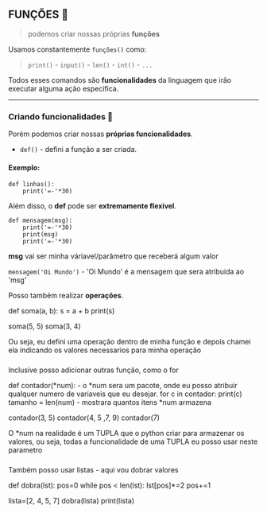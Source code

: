 ## FUNÇÕES :calling:
> podemos criar nossas próprias **funções**

Usamos constantemente `funções()` como:

> `print()` - `input()` - `len()` - `int()` - `...`

Todos esses comandos são **funcionalidades** da linguagem que irão executar alguma ação especifica.

---
### Criando funcionalidades :dvd:

Porém podemos criar nossas **próprias funcionalidades**.

* `def()` - defini a função a ser criada.

#### Exemplo:

```
def linhas():
    print('=-'*30)
```

Além disso, o **def** pode ser **extremamente flexivel**.

```
def mensagem(msg):
    print('=-'*30)
    print(msg)
    print('=-'*30)
```
**msg** vai ser minha váriavel/parâmetro que receberá algum valor

`mensagem('Oi Mundo')` - 'Oi Mundo' é a mensagem que sera atribuida ao 'msg'

Posso também realizar **operações**.

def soma(a, b):
    s = a + b
    print(s)

soma(5, 5)
soma(3, 4)

Ou seja, eu defini uma operação dentro de minha função e depois chamei ela indicando os valores necessarios para minha operação

###

Inclusive posso  adicionar outras função, como o for 

def contador(*num): - o *num sera um pacote, onde eu posso atribuir qualquer numero de variaveis que eu desejar.
    for c in contador:
        print(c)
    tamanho = len(num) - mostrara quantos itens *num armazena

contador(3, 5)
contador(4, 5 ,7, 9)
contador(7)

O *num na realidade é um TUPLA que o python criar para armazenar os valores, ou seja, todas a funcionalidade de uma TUPLA eu posso usar neste parametro

###

Também posso usar listas - aqui vou dobrar valores

def dobra(lst):
    pos=0
    while pos < len(lst):
        lst[pos]*=2
        pos+=1


lista=[2, 4, 5, 7]
dobra(lista)
print(lista)


